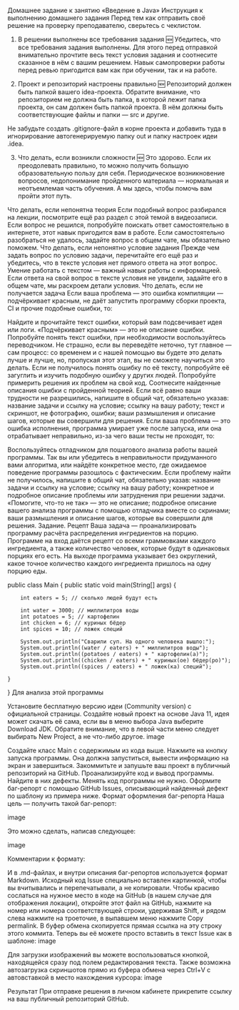 Домашнее задание к занятию «Введение в Java»
Инструкция к выполнению домашнего задания
Перед тем как отправить своё решение на проверку преподавателю, сверьтесь с чеклистом.

1. В решении выполнены все требования задания 🆕
Убедитесь, что все требования задания выполнены. Для этого перед отправкой внимательно прочтите весь текст условия задания и соотнесите сказанное в нём с вашим решением. Навык самопроверки работы перед ревью пригодится вам как при обучении, так и на работе.

2. Проект и репозиторий настроены правильно 🆕
Репозиторий должен быть папкой вашего idea-проекта. Обратите внимание, что репозиторием не должна быть папка, в которой лежит папка проекта, он сам должен быть папкой проекта. В нём должны быть соответствующие файлы и папки — src и другие.

Не забудьте создать .gitignore-файл в корне проекта и добавить туда в игнорирование автогенерируемую папку out и папку настроек идеи .idea.

3. Что делать, если возникли сложности 🆕
Это здорово. Если их преодолевать правильно, то можно получить большую образовательную пользу для себя. Периодическое возникновение вопросов, недопонимание пройденного материала — нормальная и неотъемлемая часть обучения. А мы здесь, чтобы помочь вам пройти этот путь.

Что делать, если непонятна теория
Если подобный вопрос разбирался на лекции, посмотрите ещё раз раздел с этой темой в видеозаписи.
Если вопрос не решился, попробуйте поискать ответ самостоятельно в интернете, этот навык пригодится вам в работе.
Если самостоятельно разобраться не удалось, задайте вопрос в общем чате, мы обязательно поможем.
Что делать, если непонятно условие задания
Прежде чем задать вопрос по условию задачи, перечитайте его ещё раз и убедитесь, что в тексте условия нет прямого ответа на этот вопрос. Умение работать с текстом — важный навык работы с информацией.
Если ответа на свой вопрос в тексте условия не увидели, задайте его в общем чате, мы раскроем детали условия.
Что делать, если не получается задача
Если ваша проблема — это ошибка компиляции — подчёркивает красным, не даёт запустить программу сборки проекта, CI и прочие подобные ошибки, то:

Найдите и прочитайте текст ошибки, который вам подсвечивает идея или логи. «Подчёркивает красным» — это не описание ошибки.
Попробуйте понять текст ошибки, при необходимости воспользуйтесь переводчиком. Не страшно, если вы переведёте неточно, тут главное — сам процесс: со временем и с нашей помощью вы будете это делать лучше и лучше, но, пропуская этот этап, вы не сможете научиться это делать.
Если не получилось понять ошибку по её тексту, попробуйте её загуглить и изучить подобную ошибку у других людей. Попробуйте примерить решения их проблем на свой код. Соотнесите найденные описания ошибки с пройденной теорией.
Если всё равно ваши трудности не разрешились, напишите в общий чат, обязательно указав:
название задачи и ссылку на условие;
ссылку на вашу работу;
текст и скриншот, не фотографию, ошибки;
ваши размышления и описание шагов, которые вы совершили для решения.
Если ваша проблема — это ошибка исполнения, программа умирает уже после запуска, или она отрабатывает неправильно, из-за чего ваши тесты не проходят, то:

Воспользуйтесь отладчиком для пошагового анализа работы вашей программы. Так вы или убедитесь в неправильности придуманного вами алгоритма, или найдёте конкретное место, где ожидаемое поведение программы разошлось с фактическим.
Если проблему найти не получилось, напишите в общий чат, обязательно указав:
название задачи и ссылку на условие;
ссылку на вашу работу;
конкретное и подробное описание проблемы или затруднения при решении задачи. «Помогите, что-то не так» — это не описание;
подробное описание вашего анализа программы с помощью отладчика вместе со скринами;
ваши размышления и описание шагов, которые вы совершили для решения.
Задание. Рецепт
Ваша задача — проанализировать программу расчёта распределения ингредиентов на порцию. Программе на вход даётся рецепт со всеми граммовками каждого ингредиента, а также количество человек, которые будут в одинаковых порциях его есть. На выходе программа указывает без округлений, какое точное количество каждого ингредиента пришлось на одну порцию еды.

public class Main {
    public static void main(String[] args) {

        int eaters = 5; // сколько людей будут есть

        int water = 3000; // миллилитров воды
        int potatoes = 5; // картофелин
        int chicken = 6; // куриных бёдер
        int spices = 10; // ложек специй

        System.out.println("Сварили суп. На одного человека вышло:");
        System.out.println((water / eaters) + " миллилитров воды");
        System.out.println((potatoes / eaters) + " картофелин(а)");
        System.out.println((chicken / eaters) + " куриных(ое) бёдер(ро)");
        System.out.println((spices / eaters) + " ложек(ка) специй");

    }
}
Для анализа этой программы

Установите бесплатную версию идеи (Community version) с официальной страницы.
Создайте новый проект на основе Java 11, идея может скачать её сама, если вы в меню выбора Java выберите Download JDK. Обратите внимание, что в левой части меню следует выбирать New Project, а не что-либо другое.
image

Создайте класс Main с содержимым из кода выше.
Нажмите на кнопку запуска программы. Она должна запуститься, вывести информацию на экран и завершиться.
Закоммитьте и запушьте ваш проект в публичный репозиторий на GitHub.
Проанализируйте код и вывод программы. Найдите в них дефекты. Менять код программы не нужно.
Оформите баг-репорт с помощью GitHub Issues, описывающий найденный дефект по шаблону из примера ниже.
Формат оформления баг-репорта
Наша цель — получить такой баг-репорт:

image

Это можно сделать, написав следующее:

image

Комментарии к формату:

И в .md-файлах, и внутри описания баг-репортов используется формат Markdown.
Исходный код Issue специально вставлен картинкой, чтобы вы вчитывались и перепечатывали, а не копировали.
Чтобы красиво сослаться на нужное место в коде на GitHub (в нашем случае для отображения локации), откройте этот файл на GitHub, нажмите на номер или номера соответствующей строки, удерживая Shift, и рядом слева нажмите на троеточие, в выпавшем меню нажмите Copy permalink. В буфер обмена скопируется прямая ссылка на эту строку этого коммита. Теперь вы её можете просто вставить в текст Issue как в шаблоне:
image

Для загрузки изображений вы можете воспользоваться кнопкой, находящейся сразу под полем редактирования текста. Также возможна автозагрузка скриншотов прямо из буфера обмена через Ctrl+V с автовставкой в место нахождения курсора:
image

Результат
При отправке решения в личном кабинете прикрепите ссылку на ваш публичный репозиторий GitHub.
